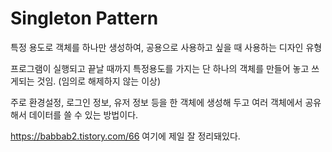 # Singleton Pattern

특정 용도로 객체를 하나만 생성하여, 공용으로 사용하고 싶을 때 사용하는 디자인 유형

프로그램이 실행되고 끝날 때까지 특정용도를 가지는 단 하나의 객체를 만들어 놓고 쓰게되는 것임. (임의로 해제하지 않는 이상)

주로 환경설정, 로그인 정보, 유저 정보 등을 한 객체에 생성해 두고 여러 객체에서 공유해서 데이터를 쓸 수 있는 방법이다.

https://babbab2.tistory.com/66
여기에 제일 잘 정리돼있다.

